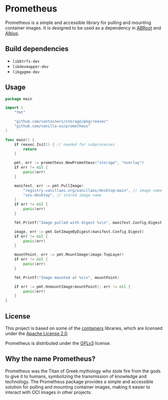 # Prometheus

Prometheus is a simple and accessible library for pulling and mounting container 
images. It is designed to be used as a dependency in [ABRoot](https://github.com/vanilla-os/abroot) 
and [Albius](https://github.com/vanilla-os/albius).

## Build dependencies

- `libbtrfs-dev`
- `libdevmapper-dev`
- `libgpgme-dev`

## Usage

```go
package main

import (
	"fmt"

	"github.com/containers/storage/pkg/reexec"
	"github.com/vanilla-os/prometheus"
)

func main() {
	if reexec.Init() { // needed for subprocesses
		return
	}

	pmt, err := prometheus.NewPrometheus("storage", "overlay")
	if err != nil {
		panic(err)
	}

	manifest, err := pmt.PullImage(
		"registry.vanillaos.org/vanillaos/desktop:main", // image name
		"vos-desktop", // stored image name
	)
	if err != nil {
		panic(err)
	}

    fmt.Printf("Image pulled with digest %s\n", manifest.Config.Digest)

	image, err := pmt.GetImageByDigest(manifest.Config.Digest)
	if err != nil {
		panic(err)
	}

	mountPoint, err := pmt.MountImage(image.TopLayer)
	if err != nil {
		panic(err)
	}

	fmt.Printf("Image mounted at %s\n", mountPoint)

    if err := pmt.UnmountImage(mountPoint); err != nil {
        panic(err)
    }
}
```

## License

This project is based on some of the [containers](https://github.com/containers)
libraries, which are licensed under the [Apache License 2.0](https://www.apache.org/licenses/LICENSE-2.0).

Prometheus is distributed under the [GPLv3](https://www.gnu.org/licenses/gpl-3.0.en.html)
license.


## Why the name Prometheus?

Prometheus was the Titan of Greek mythology who stole fire from the gods to 
give it to humans, symbolizing the transmission of knowledge and technology. 
The Prometheus package provides a simple and accessible solution for pulling 
and mounting container images, making it easier to interact with OCI images 
in other projects.
